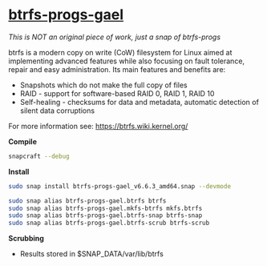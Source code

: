 # [btrfs-progs-gael](https://snapcraft.io/btrfs-progs-gael)

_This is NOT an original piece of work, just a snap of btrfs-progs_

btrfs is a modern copy on write (CoW) filesystem for Linux aimed at implementing advanced features while also focusing on fault tolerance, repair and easy administration. Its main features and benefits are:

* Snapshots which do not make the full copy of files
* RAID - support for software-based RAID 0, RAID 1, RAID 10
* Self-healing - checksums for data and metadata, automatic detection of silent data corruptions

For more information see: https://btrfs.wiki.kernel.org/

**Compile**

```bash
snapcraft --debug
```

**Install**

```bash
sudo snap install btrfs-progs-gael_v6.6.3_amd64.snap --devmode

sudo snap alias btrfs-progs-gael.btrfs btrfs
sudo snap alias btrfs-progs-gael.mkfs-btrfs mkfs.btrfs
sudo snap alias btrfs-progs-gael.btrfs-snap btrfs-snap
sudo snap alias btrfs-progs-gael.btrfs-scrub btrfs-scrub
```

**Scrubbing**

* Results stored in $SNAP_DATA/var/lib/btrfs
